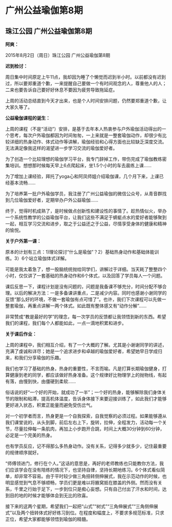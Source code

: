# 广州公益瑜伽第8期



## 珠江公园 广州公益瑜伽第8期



**阿爽：**

2015年8月2日（周日）珠江公园 广州公益瑜伽第8期



**迟到检讨：**

周日集中时间原定上午11点，我却因为睡了个懒觉而迟到半小时。以前都没有迟到过，所以要郑重道个歉，一来提醒自己要做一个有时间观念的人，尊重他人的人；二来也要告诉自己要好好休息不要因为疲劳导致拖延症。

上周的活动总结直到今天才出来，也是个人时间安排问题，仍然要郑重道个歉，让大家久等了。



**公益瑜伽课程的诞生：**

上周的课程（不是“活动”）安排，是基于去年本人热衷参与户外瑜伽活动得出的一个思考，每次户外瑜伽都因为时间匆匆，一上来就是一整套瑜伽动作，却很少有比较详细的热身动作、体式动作等讲解，瑜伽经验和心得方面也比较缺乏深度交流。无法满足像我这样的渴望进一步学习交流的瑜伽爱好者。

为了创造一个比较理想的瑜伽学习平台，我专门辞掉工作，带伤完成了瑜伽教练密集培训。想想那时候每天早上6点爬起床，坐1.5个小时的车去晨练上课……

为了增加上课经验，拜托了yoga心和阿凤师姐介绍瑜伽课，几个月下来，上课已经基本流畅……

为了培养第一批户外瑜伽学员，我注册了广州公益瑜伽的微信公众号，从青音群找到几位瑜伽爱好者，定期举办户外公益瑜伽……

终于，觉得时机成熟了，是时候做点创新性和建设性的事情了。趁热情似火，举办一个系统性教学的公益瑜伽平台，让我们这些不满足于蜻蜓点水的爱好者能够聚到一起，相互学习交流和进步，取之于公益还之于公益，尽情享受身体的健康和精神的愉悦。



**关于户外第一课：**

原本的计划有三点：1)理论探讨“什么是瑜伽”？2）基础热身动作和基础体能训练。3）6个站立瑜伽体式详解。

可能是我太着急了，想一股脑统统抛给同学们，讲解过于详细。当天耗了整整四个小时，仅仅讲了一套基础的热身动作和6个体式，以及回答了学员每人一个问题。

课后反思一下，课程计划是没有问题的，问题是我备课不够充分，时间分配不够合理。以后的解决方法：一是多备课讲重点，二是减少内容。同时也感谢小谢同学的反馈“那么好的环境，不做一套瑜伽有点可惜了”。也许，我们下次课程可以先做一整套瑜伽，再重点讲解一两个体式。如此既有整体感又有“动作分解”……

非常赞成“教是最好的学”的理念，每一次学员的反馈都让我领悟到新的东西。希望我们的课程，我们每个人都能如此，一点一滴地积累和进步。



**关于课后作业：**

上周的课程中，我们相互介绍，有了一个大概的了解。尤其是小谢谢同学的讲述，充满了虔诚和详尽；她是一个追求进步和卓越的瑜伽爱好者，希望她早日学成归来，和我们分享瑜伽的乐趣。

我们也学习了基础的热身。热身的重要性，不言而喻。凡是打算长期瑜伽健身，打算健康到老的同学，都应该做好热身准备。这个规律好比物理学上的抛物线，有起有落，由慢到快，由僵硬到柔软……

俗话说的好“一个好的开始，就成功了一半”；一个好的热身，能够解除我们身体关节的限制和粘滞，提高机体温度，告诉身体接下来要迎接训练了，如此我们才能够更好进入状态，积累正能量而避免受伤岔气。

对一个初学者而言，热身更是一个自我探索，自我觉察的必须过程。如果能够遵从我们课堂说的，从头到脚，前后左右上下，旋转，拉伸，全程发力，活动每一个关节，尽量拉伸每一条肌肉，再加上小步跑开合跳，时间上大概30分钟到60分钟，必定是一个完美的热身。

也有学员反应，记不得那么多热身动作。没有关系，记得多少就多少，记住最重要的规律顺序就好。

“师傅领进门，修行在个人。”这话的意思是，再好的老师教练也只能教你方法，我们应该学会在没有陪练的情况下，也坚持自律，坚持长期地练习。6个体式看似简单，却非常不容易。由于平时较少做三角扭转侧伸展式，我在示范动作的时候，也明显感觉到气息不够顺畅，学员们更是难以将腋窝抵在膝盖的外侧。然而没有关系，千里之行始于足下，一步到位只是痴心妄想。只有自己付出了汗水和时间，达到目的地的时候才能够体会到无比的欣喜。

接下来的这两个星期，希望我们一起把“山式”“树式”“三角伸展式”“三角侧伸展式”以及两个扭转体式好好练习到位。在程度和幅度上，不要求多规范标准，只求正位，希望大家都能够领悟到瑜伽的精髓。
